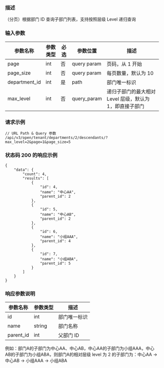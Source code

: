 ### 描述

（分页）根据部门 ID 查询子部门列表，支持按照层级 Level 递归查询

### 输入参数

| 参数名称          | 参数类型 | 必选 | 参数位置        | 描述                               |
|---------------|------|----|-------------|----------------------------------|
| page          | int  | 否  | query param | 页码，从 1 开始                        |
| page_size     | int  | 否  | query param | 每页数量，默认为 10                      |
| department_id | int  | 是  | path        | 部门唯一标识                           |
| max_level     | int  | 否  | query_param | 递归子部门的最大相对 Level 层级，默认为 1，即直接子部门 |

### 请求示例

```
// URL Path & Query 参数
/api/v3/open/tenant/departments/2/descendants/?max_level=2&page=1&page_size=5
```

### 状态码 200 的响应示例

```json5
{
    "data": {
        "count": 4,
        "results": [
            {
                "id": 4,
                "name": "中心AA",
                "parent_id": 2
            },
            {
                "id": 5,
                "name": "中心AB",
                "parent_id": 2
            },
            {
                "id": 6,
                "name": "小组AAA",
                "parent_id": 4
            },
            {
                "id": 7,
                "name": "小组ABA",
                "parent_id": 5
            }
        ]
    }
}
```

### 响应参数说明

| 参数名称      | 参数类型   | 描述     |
|-----------|--------|--------|
| id        | int    | 部门唯一标识 |
| name      | string | 部门名称   |
| parent_id | int    | 父部门 ID |

例如：部门A的子部门为中心AA、中心AB，中心AA的子部门为小组AAA，中心AB的子部门为小组ABA，则部门A的相对层级 level 为 2
的子部门为：中心AA -> 中心AB -> 小组AAA -> 小组ABA
